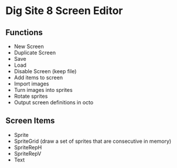 # Dig Site 8 Screen Editor

## Functions
- New Screen
- Duplicate Screen
- Save
- Load
- Disable Screen (keep file)
- Add items to screen
- Import images
- Turn images into sprites
- Rotate sprites
- Output screen definitions in octo

## Screen Items
- Sprite
- SpriteGrid (draw a set of sprites that are consecutive in memory)
- SpriteRepH
- SpriteRepV
- Text
